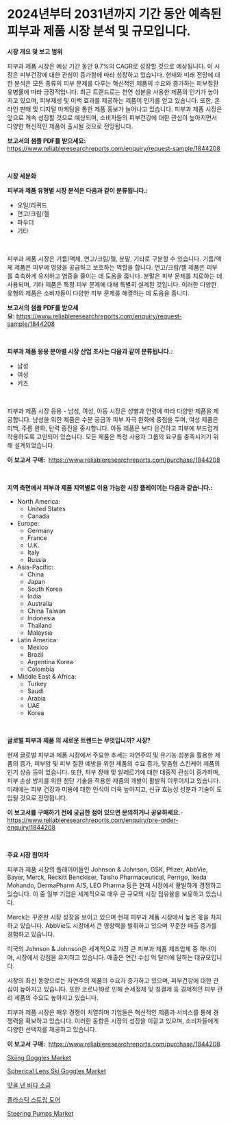 <p><h1>2024년부터 2031년까지 기간 동안 예측된 피부과 제품 시장 분석 및 규모입니다.</h1></p><p><strong>시장 개요 및 보고 범위</strong></p>
<p><p>피부과 제품 시장은 예상 기간 동안 9.7%의 CAGR로 성장할 것으로 예상됩니다. 이 시장은 피부건강에 대한 관심이 증가함에 따라 성장하고 있습니다. 현재와 미래 전망에 대한 분석은 모든 종류의 피부 문제를 다루는 혁신적인 제품의 수요와 증가하는 피부질환 유병률에 따라 긍정적입니다. 최근 트렌드로는 천연 성분을 사용한 제품의 인기가 높아지고 있으며, 피부재생 및 미백 효과를 제공하는 제품이 인기를 얻고 있습니다. 또한, 온라인 판매 및 디지털 마케팅을 통한 제품 홍보가 늘어나고 있습니다. 피부과 제품 시장은 앞으로 계속 성장할 것으로 예상되며, 소비자들의 피부건강에 대한 관심이 높아지면서 다양한 혁신적인 제품이 출시될 것으로 전망됩니다.</p></p>
<p><strong>보고서의 샘플 PDF를 받으세요:</strong> <a href="https://www.reliableresearchreports.com/enquiry/request-sample/1844208">https://www.reliableresearchreports.com/enquiry/request-sample/1844208</a></p>
<p>&nbsp;</p>
<p><strong>시장 세분화</strong></p>
<p><strong>피부과 제품 유형별 시장 분석은 다음과 같이 분류됩니다.:</strong></p>
<p><ul><li>오일/리퀴드</li><li>연고/크림/젤</li><li>파우더</li><li>기타</li></ul></p>
<p>&nbsp;</p>
<p><p>피부과 제품 시장은 기름/액체, 연고/크림/젤, 분말, 기타로 구분할 수 있습니다. 기름/액체 제품은 피부에 영양을 공급하고 보호하는 역할을 합니다. 연고/크림/젤 제품은 피부를 촉촉하게 유지하고 염증을 줄이는 데 도움을 줍니다. 분말은 피부 문제를 치료하는 데 사용되며, 기타 제품은 특정 피부 문제에 대해 특별히 설계된 것입니다. 이러한 다양한 유형의 제품은 소비자들이 다양한 피부 문제를 해결하는 데 도움을 줍니다.</p></p>
<p><strong>보고서의 샘플 PDF를 받으세요:</strong>&nbsp;<a href="https://www.reliableresearchreports.com/enquiry/request-sample/1844208">https://www.reliableresearchreports.com/enquiry/request-sample/1844208</a></p>
<p>&nbsp;</p>
<p><strong> 피부과 제품 응용 분야별 시장 산업 조사는 다음과 같이 분류됩니다.:</strong></p>
<p><ul><li>남성</li><li>여성</li><li>키즈</li></ul></p>
<p>&nbsp;</p>
<p><p>피부과 제품 시장 응용 - 남성, 여성, 아동 시장은 성별과 연령에 따라 다양한 제품을 제공합니다. 남성을 위한 제품은 수분 공급과 피부 자극 완화에 중점을 두며, 여성 제품은 미백, 주름 완화, 탄력 증진을 중시합니다. 아동 제품은 보다 온건하고 피부에 부드럽게 작용하도록 고안되어 있습니다. 모든 제품은 특정 사용자 그룹의 요구를 충족시키기 위해 설계되었습니다.</p></p>
<p><strong>이 보고서 구매:</strong>&nbsp; <a href="https://www.reliableresearchreports.com/purchase/1844208">https://www.reliableresearchreports.com/purchase/1844208</a></p>
<p>&nbsp;</p>
<p><strong>지역 측면에서 피부과 제품 지역별로 이용 가능한 시장 플레이어는 다음과 같습니다.:</strong></p>
<p><ul>
    <li>
        North America:
        <ul>
            <li>United States</li>
            <li>Canada</li>
        </ul>
    </li>
    <li>
        Europe:
        <ul>
            <li>Germany</li>
            <li>France</li>
            <li>U.K.</li>
            <li>Italy</li>
            <li>Russia</li>
        </ul>
    </li>
    <li>
        Asia-Pacific:
        <ul>
            <li>China</li>
            <li>Japan</li>
            <li>South Korea</li>
            <li>India</li>
            <li>Australia</li>
            <li>China Taiwan</li>
            <li>Indonesia</li>
            <li>Thailand</li>
            <li>Malaysia</li>
        </ul>
    </li>
    <li>
        Latin America:
        <ul>
            <li>Mexico</li>
            <li>Brazil</li>
            <li>Argentina Korea</li>
            <li>Colombia</li>
        </ul>
    </li>
    <li>
        Middle East & Africa:
        <ul>
            <li>Turkey</li>
            <li>Saudi</li>
            <li>Arabia</li>
            <li>UAE</li>
            <li>Korea</li>
        </ul>
    </li>
    </ul></p>
<p>&nbsp;</p>
<p><strong>글로벌 피부과 제품 의 새로운 트렌드는 무엇입니까? 시장?</strong></p>
<p><p>현재 글로벌 피부과 제품 시장에서 주요한 추세는 자연주의 및 유기농 성분을 활용한 제품의 증가, 피부암 및 피부 질환 예방을 위한 제품의 수요 증가, 맞춤형 스킨케어 제품의 인기 상승 등이 있습니다. 또한, 피부 장애 및 알레르기에 대한 대중적 관심이 증가하며, 피부 손상 방지를 위한 첨단 기술을 적용한 제품의 개발이 활발히 이루어지고 있습니다. 미래에는 피부 건강과 미용에 대한 인식이 더욱 높아지고, 신규 효능성 성분과 기술이 도입될 것으로 전망됩니다.</p></p>
<p><strong>이 보고서를 구매하기 전에 궁금한 점이 있으면 문의하거나 공유하세요.</strong>- <a href="https://www.reliableresearchreports.com/enquiry/pre-order-enquiry/1844208">https://www.reliableresearchreports.com/enquiry/pre-order-enquiry/1844208</a></p>
<p>&nbsp;</p>
<p><strong>주요 시장 참여자</strong></p>
<p><p>피부과 제품 시장의 플레이어들인 Johnson & Johnson, GSK, Pfizer, AbbVie, Bayer, Merck, Reckitt Benckiser, Taisho Pharmaceutical, Perrigo, Ikeda Mohando, DermaPharm A/S, LEO Pharma 등은 현재 시장에서 활발하게 경쟁하고 있습니다. 이 중 일부 기업은 세계적으로 매우 큰 규모의 시장 점유율을 보유하고 있습니다.</p><p>Merck는 꾸준한 시장 성장을 보이고 있으며 현재 피부과 제품 시장에서 높은 몫을 차지하고 있습니다. AbbVie도 시장에서 큰 영향력을 발휘하고 있으며 꾸준한 매출 증가를 경험하고 있습니다.</p><p>미국의 Johnson & Johnson은 세계적으로 가장 큰 피부과 제품 제조업체 중 하나이며, 시장에서 강점을 유지하고 있습니다. 매출은 연간 수십 억 달러에 달하는 대규모입니다.</p><p>시장의 최신 동향으로는 자연주의 제품의 수요가 증가하고 있으며, 피부건강에 대한 관심이 높아지고 있습니다. 또한 코로나19로 인해 손세정제 및 청결제 등 경제적인 피부 관리 제품의 수요도 높아지고 있습니다.</p><p>피부과 제품 시장은 매우 경쟁이 치열하며 기업들은 혁신적인 제품과 서비스를 통해 경쟁력을 확보하고 있습니다. 이러한 동향은 시장의 성장을 이끌고 있으며, 소비자들에게 다양한 선택지를 제공하고 있습니다.</p></p>
<p><strong>이 보고서 구매:</strong>&nbsp;&nbsp;<a href="https://www.reliableresearchreports.com/purchase/1844208">https://www.reliableresearchreports.com/purchase/1844208</a></p>
<p><p><a href="https://view.publitas.com/reportprime-1/skiing-goggles-market-size-growth-and-forecast-from-2024-2031/">Skiing Goggles Market</a></p><p><a href="https://view.publitas.com/reportprime-1/spherical-lens-ski-goggles-market-size-market-trends-and-growth-outlook-forecasted-for-period-from-2024-to-2031/">Spherical Lens Ski Goggles Market</a></p><p><a href="https://github.com/crfsywufhm81415/Market-Research-Report-List-1/blob/main/7717798185500.md">맛을 낸 바다 소금</a></p><p><a href="https://github.com/vs10l4sfg5c/Market-Research-Report-List-1/blob/main/5204352185501.md">플라스틱 스트립 도어</a></p><p><a href="https://issuu.com/reportprime-2/docs/steering-pumps-market-size-2030.pptx">Steering Pumps Market</a></p></p>
